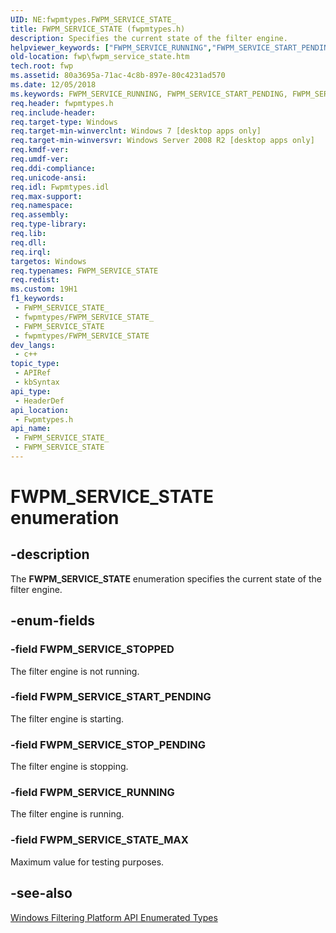 ```yaml
---
UID: NE:fwpmtypes.FWPM_SERVICE_STATE_
title: FWPM_SERVICE_STATE (fwpmtypes.h)
description: Specifies the current state of the filter engine.
helpviewer_keywords: ["FWPM_SERVICE_RUNNING","FWPM_SERVICE_START_PENDING","FWPM_SERVICE_STATE","FWPM_SERVICE_STATE enumeration [Filtering]","FWPM_SERVICE_STATE_MAX","FWPM_SERVICE_STOPPED","FWPM_SERVICE_STOP_PENDING","fwp.fwpm_service_state","fwpmtypes/FWPM_SERVICE_RUNNING","fwpmtypes/FWPM_SERVICE_START_PENDING","fwpmtypes/FWPM_SERVICE_STATE","fwpmtypes/FWPM_SERVICE_STATE_MAX","fwpmtypes/FWPM_SERVICE_STOPPED","fwpmtypes/FWPM_SERVICE_STOP_PENDING"]
old-location: fwp\fwpm_service_state.htm
tech.root: fwp
ms.assetid: 80a3695a-71ac-4c8b-897e-80c4231ad570
ms.date: 12/05/2018
ms.keywords: FWPM_SERVICE_RUNNING, FWPM_SERVICE_START_PENDING, FWPM_SERVICE_STATE, FWPM_SERVICE_STATE enumeration [Filtering], FWPM_SERVICE_STATE_MAX, FWPM_SERVICE_STOPPED, FWPM_SERVICE_STOP_PENDING, fwp.fwpm_service_state, fwpmtypes/FWPM_SERVICE_RUNNING, fwpmtypes/FWPM_SERVICE_START_PENDING, fwpmtypes/FWPM_SERVICE_STATE, fwpmtypes/FWPM_SERVICE_STATE_MAX, fwpmtypes/FWPM_SERVICE_STOPPED, fwpmtypes/FWPM_SERVICE_STOP_PENDING
req.header: fwpmtypes.h
req.include-header: 
req.target-type: Windows
req.target-min-winverclnt: Windows 7 [desktop apps only]
req.target-min-winversvr: Windows Server 2008 R2 [desktop apps only]
req.kmdf-ver: 
req.umdf-ver: 
req.ddi-compliance: 
req.unicode-ansi: 
req.idl: Fwpmtypes.idl
req.max-support: 
req.namespace: 
req.assembly: 
req.type-library: 
req.lib: 
req.dll: 
req.irql: 
targetos: Windows
req.typenames: FWPM_SERVICE_STATE
req.redist: 
ms.custom: 19H1
f1_keywords:
 - FWPM_SERVICE_STATE_
 - fwpmtypes/FWPM_SERVICE_STATE_
 - FWPM_SERVICE_STATE
 - fwpmtypes/FWPM_SERVICE_STATE
dev_langs:
 - c++
topic_type:
 - APIRef
 - kbSyntax
api_type:
 - HeaderDef
api_location:
 - Fwpmtypes.h
api_name:
 - FWPM_SERVICE_STATE_
 - FWPM_SERVICE_STATE
---
```


# FWPM_SERVICE_STATE enumeration


## -description

The <b>FWPM_SERVICE_STATE</b> enumeration specifies the current state of the filter engine.

## -enum-fields

### -field FWPM_SERVICE_STOPPED

The filter engine is not running.

### -field FWPM_SERVICE_START_PENDING

The filter engine is starting.

### -field FWPM_SERVICE_STOP_PENDING

The filter engine is stopping.

### -field FWPM_SERVICE_RUNNING

The filter engine is running.

### -field FWPM_SERVICE_STATE_MAX

Maximum value for testing purposes.

## -see-also

<a href="/windows/desktop/FWP/fwp-enums">Windows Filtering Platform API Enumerated Types</a>

